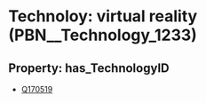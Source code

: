 # Technoloy: __virtual reality__ (PBN__Technology_1233)

## Property: has_TechnologyID

* [Q170519](Q170519)

